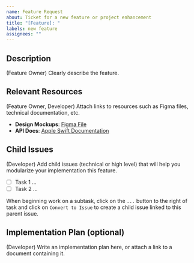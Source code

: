 ```yaml
---
name: Feature Request
about: Ticket for a new feature or project enhancement
title: "[Feature]: "
labels: new feature
assignees: ""
---
```


## Description

(Feature Owner) Clearly describe the feature.

## Relevant Resources

(Feature Owner, Developer) Attach links to resources such as Figma files, technical documentation, etc.

- **Design Mockups**: [Figma File](https://www.figma.com/)
- **API Docs**: [Apple Swift Documentation](https://developer.apple.com/documentation/swift/)

## Child Issues

(Developer) Add child issues (technical or high level) that will help you modularize your implementation this feature.

- [ ] Task 1 ...
- [ ] Task 2 ...

When beginning work on a subtask, click on the `...` button to the right of task and click on `Convert to Issue` to create a child issue linked to this parent issue.

## Implementation Plan (optional)

(Developer) Write an implementation plan here, or attach a link to a document containing it.
